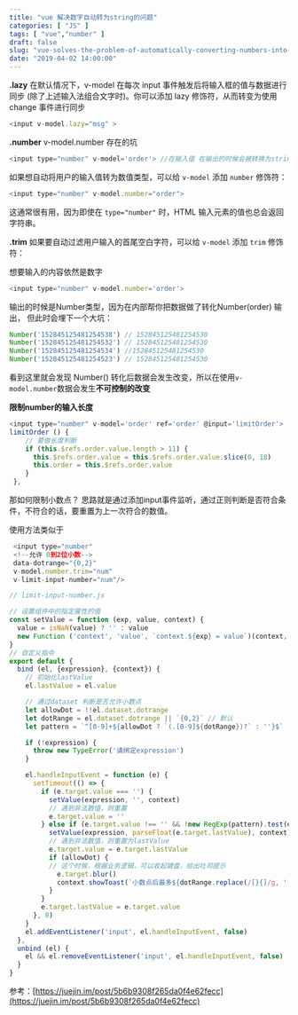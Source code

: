 ```yaml
---
title: "vue 解决数字自动转为string的问题"
categories: [ "JS" ]
tags: [ "vue","number" ]
draft: false
slug: "vue-solves-the-problem-of-automatically-converting-numbers-into-characters"
date: "2019-04-02 14:00:00"
---
```


**.lazy**
在默认情况下，v-model 在每次 input 事件触发后将输入框的值与数据进行同步 (除了上述输入法组合文字时)。你可以添加 lazy 修饰符，从而转变为使用 change 事件进行同步


<!--more-->


```javascript
<input v-model.lazy="msg" >
```
**.number**
v-model.number 存在的坑
```javascript
<input type="number" v-model='order'> //在输入值 在输出的时候会被转换为string类型
```
如果想自动将用户的输入值转为数值类型，可以给 `v-model` 添加 `number` 修饰符：
```javascript
<input type="number" v-model.number="order">
```
这通常很有用，因为即使在 `type="number"` 时，HTML 输入元素的值也总会返回字符串。

**.trim**
如果要自动过滤用户输入的首尾空白字符，可以给 `v-model` 添加 `trim` 修饰符：

想要输入的内容依然是数字
```javascript
<input type="number" v-model.number='order'> 
```
输出的时候是Number类型，因为在内部帮你把数据做了转化Number(order) 输出，
但此时会埋下一个大坑：
```javascript
Number('152845125481254538') // 152845125481254530
Number('152845125481254532') // 152845125481254530
Number('152845125481254534') //152845125481254530
Number('152845125481254523') // 152845125481254530
```
看到这里就会发现 Number() 转化后数据会发生改变，所以在使用`v-model.number`数据会发生**不可控制的改变**

**限制number的输入长度**

```javascript
<input type="number" v-model='order' ref='order' @input='limitOrder'>
limitOrder () {
	// 要做长度判断
    if (this.$refs.order.value.length > 11) {
      this.$refs.order.value = this.$refs.order.value.slice(0, 18)
      this.order = this.$refs.order.value
    }
 },
```

那如何限制小数点？
思路就是通过添加input事件监听，通过正则判断是否符合条件，不符合的话，要重置为上一次符合的数值。

使用方法类似于
```javascript
 <input type="number"
 <!--允许 0到2位小数-->
 data-dotrange="{0,2}"
 v-model.number.trim="num"
 v-limit-input-number="num"/>

// limit-input-number.js

// 设置组件中的指定属性的值
const setValue = function (exp, value, context) {
  value = isNaN(value) ? '' : value
  new Function ('context', 'value', `context.${exp} = value`)(context, value)
}
// 自定义指令
export default {
  bind (el, {expression}, {context}) {
    // 初始化lastValue
    el.lastValue = el.value

    // 通过dataset 判断是否允许小数点
    let allowDot = !!el.dataset.dotrange
    let dotRange = el.dataset.dotrange || `{0,2}` // 默认
    let pattern = `^[0-9]+${allowDot ? `(.[0-9]${dotRange})?` : ''}$`

    if (!expression) {
      throw new TypeError('请绑定expression')
    }

    el.handleInputEvent = function (e) {
      setTimeout(() => {
        if (e.target.value === '') {
          setValue(expression, '', context)
          // 遇到非法数值，则重置
          e.target.value = ''
        } else if (e.target.value !== '' && !new RegExp(pattern).test(e.target.value)) {
          setValue(expression, parseFloat(e.target.lastValue), context)
          // 遇到非法数值，则重置为lastValue
          e.target.value = e.target.lastValue
          if (allowDot) {
          // 这个时候，根据业务逻辑，可以收起键盘，给出吐司提示
            e.target.blur()
            context.showToast(`小数点后最多${dotRange.replace(/[}{]/g, '').split(',')[1]}位`)
          }
        }
        e.target.lastValue = e.target.value
      }, 0)
    }
    el.addEventListener('input', el.handleInputEvent, false)
  },
  unbind (el) {
    el && el.removeEventListener('input', el.handleInputEvent, false)
  }
}
```

参考：[https://juejin.im/post/5b6b9308f265da0f4e62fecc](https://juejin.im/post/5b6b9308f265da0f4e62fecc)